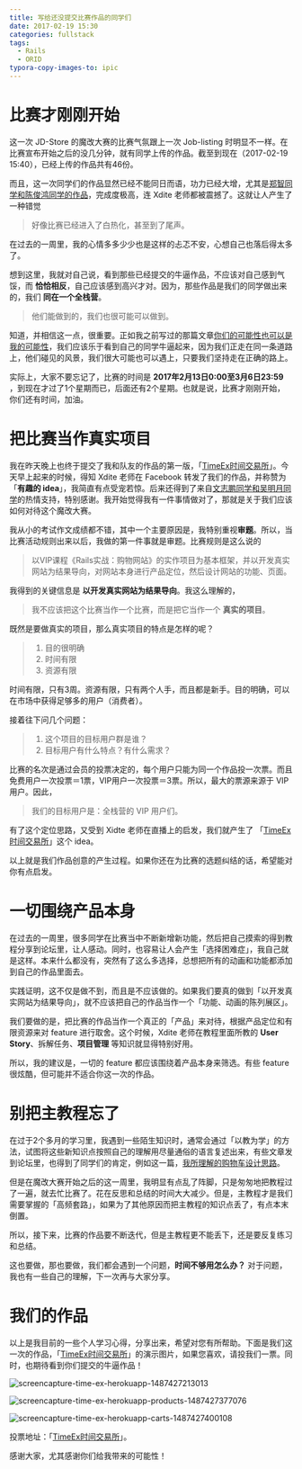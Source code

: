 ```yaml
---
title: 写给还没提交比赛作品的同学们
date: 2017-02-19 15:30
categories: fullstack
tags: 
  - Rails
  - ORID
typora-copy-images-to: ipic
---
```




# 比赛才刚刚开始

这一次 JD-Store 的魔改大赛的比赛气氛跟上一次 Job-listing 时明显不一样。在比赛宣布开始之后的没几分钟，就有同学上传的作品。截至到现在（2017-02-19 15:40），已经上传的作品共有46份。

而且，这一次同学们的作品显然已经不能同日而语，功力已经大增，尤其是[郑智同学和陈俊鸿同学的作品](https://fullstack.xinshengdaxue.com/works/201)，完成度极高，连 Xdite 老师都被震撼了。这就让人产生了一种错觉

> 好像比赛已经进入了白热化，甚至到了尾声。

在过去的一周里，我的心情多多少少也是这样的忐忑不安，心想自己也落后得太多了。

想到这里，我就对自己说，看到那些已经提交的牛逼作品，不应该对自己感到气馁，而 **恰恰相反**，自己应该感到高兴才对。因为，那些作品是我们的同学做出来的，我们 **同在一个全栈营**。

> 他们能做到的，我们也很可能可以做到。

知道，并相信这一点，很重要。正如我之前写过的那篇文章[你们的可能性也可以是我的可能性](http://forum.qzy.camp/t/topic/548)，我们应该乐于看到自己的同学牛逼起来，因为我们正走在同一条道路上，他们碰见的风景，我们很大可能也可以遇上，只要我们坚持走在正确的路上。

实际上，大家不要忘记了，比赛的时间是 **2017年2月13日0:00至3月6日23:59** ，到现在才过了1个星期而已，后面还有2个星期。也就是说，比赛才刚刚开始，你们还有时间，加油。

# 把比赛当作真实项目

我在昨天晚上也终于提交了我和队友的作品的第一版，「[TimeEx时间交易所](https://fullstack.xinshengdaxue.com/works/234)」。今天早上起来的时候，得知 Xdite 老师在 Facebook 转发了我们的作品，并称赞为「**有趣的 idea**」，我简直有点受宠若惊。后来还得到了来自[文志鹏同学和吴明月同学](https://fullstack.xinshengdaxue.com/works/194)的热情支持，特别感谢。我开始觉得我有一件事情做对了，那就是关于我们应该如何对待这个魔改大赛。

我从小的考试作文成绩都不错，其中一个主要原因是，我特别重视**审题**。所以，当比赛活动规则出来以后，我做的第一件事就是审题。比赛规则是这么说的

> 以VIP课程《Rails实战：购物网站》的实作项目为基本框架，并以开发真实网站为结果导向，对网站本身进行产品定位，然后设计网站的功能、页面。

我得到的关键信息是 **以开发真实网站为结果导向**。我这么理解的，

> 我不应该把这个比赛当作一个比赛，而是把它当作一个 **真实的项目**。

既然是要做真实的项目，那么真实项目的特点是怎样的呢？

> 1. 目的很明确
> 2. 时间有限
> 3. 资源有限

时间有限，只有3周。资源有限，只有两个人手，而且都是新手。目的明确，可以在市场中获得足够多的用户（消费者）。

接着往下问几个问题：

> 1. 这个项目的目标用户群是谁？
> 2. 目标用户有什么特点？有什么需求？

比赛的名次是通过会员的投票决定的，每个用户只能为同一个作品投一次票。而且免费用户一次投票＝1票，VIP用户一次投票＝3票。所以，最大的票源来源于 VIP 用户。因此，

> 我们的目标用户是：全栈营的 VIP 用户们。

有了这个定位思路，又受到 Xidte 老师在直播上的启发，我们就产生了 「[TimeEx时间交易所](https://fullstack.xinshengdaxue.com/works/234)」这个 idea。

以上就是我们作品创意的产生过程。如果你还在为比赛的选题纠结的话，希望能对你有点启发。

# 一切围绕产品本身

在过去的一周里，很多同学在比赛当中不断新增新功能，然后把自己摸索的得到教程分享到论坛里，让人感动。同时，也容易让人会产生「选择困难症」，我自己就是这样。本来什么都没有，突然有了这么多选择，总想把所有的动画和功能都添加到自己的作品里面去。

实践证明，这不仅是做不到，而且是不应该做的。如果我们要真的做到「以开发真实网站为结果导向」，就不应该把自己的作品当作一个「功能、动画的陈列展区」。

我们要做的是，把比赛的作品当作一个真正的「产品」来对待，根据产品定位和有限资源来对 feature 进行取舍。这个时候，Xdite 老师在教程里面所教的 **User Story**、拆解任务、**项目管理** 等知识就显得特别好用。

所以，我的建议是，一切的 feature 都应该围绕着产品本身来筛选。有些 feature 很炫酷，但可能并不适合你这一次的作品。

# 别把主教程忘了

在过于2个多月的学习里，我遇到一些陌生知识时，通常会通过「以教为学」的方法，试图将这些新知识点按照自己的理解用尽量通俗的语言复述出来，有些文章发到论坛里，也得到了同学们的肯定，例如这一篇，[我所理解的购物车设计思路](http://forum.qzy.camp/t/topic/598/6)。

但是在魔改大赛开始之后的这一周里，我明显有点乱了阵脚，只是匆匆地把教程过了一遍，就去忙比赛了。花在反思和总结的时间大大减少。但是，主教程才是我们需要掌握的「高频套路」，如果为了其他原因而把主教程的知识点丢了，有点本末倒置。

所以，接下来，比赛的作品要不断迭代，但是主教程更不能丢下，还是要反复练习和总结。

这也要做，那也要做，我们都会遇到一个问题，**时间不够用怎么办？** 对于问题，我也有一些自己的理解，下一次再与大家分享。

# 我们的作品

以上是我目前的一些个人学习心得，分享出来，希望对您有所帮助。下面是我们这一次的作品，「[TimeEx时间交易所](https://fullstack.xinshengdaxue.com/works/234)」的演示图片，如果您喜欢，请投我们一票。同时，也期待看到你们提交的牛逼作品！



![screencapture-time-ex-herokuapp-1487427213013](http://okgqgpbx3.bkt.clouddn.com/blog/2017-02-19-screencapture-time-ex-herokuapp-1487427213013.png)

![screencapture-time-ex-herokuapp-products-1487427377076](http://okgqgpbx3.bkt.clouddn.com/blog/2017-02-19-screencapture-time-ex-herokuapp-products-1487427377076.png)

![screencapture-time-ex-herokuapp-carts-1487427400108](http://okgqgpbx3.bkt.clouddn.com/blog/2017-02-19-screencapture-time-ex-herokuapp-carts-1487427400108.png)

 投票地址：「[TimeEx时间交易所](https://fullstack.xinshengdaxue.com/works/234)」。

感谢大家，尤其感谢你们给我带来的可能性！